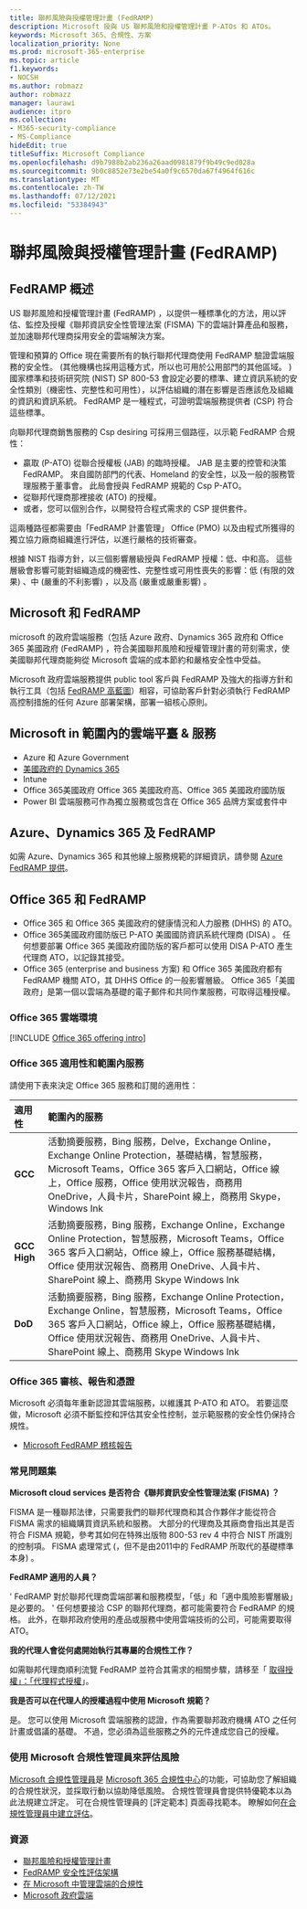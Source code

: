 ```yaml
---
title: 聯邦風險與授權管理計畫 (FedRAMP)
description: Microsoft 授與 US 聯邦風險和授權管理計畫 P-ATOs 和 ATOs。
keywords: Microsoft 365、合規性、方案
localization_priority: None
ms.prod: microsoft-365-enterprise
ms.topic: article
f1.keywords:
- NOCSH
ms.author: robmazz
author: robmazz
manager: laurawi
audience: itpro
ms.collection:
- M365-security-compliance
- MS-Compliance
hideEdit: true
titleSuffix: Microsoft Compliance
ms.openlocfilehash: d9b7988b2ab236a26aad0981879f9b49c9ed028a
ms.sourcegitcommit: 9b0c8852e73e2be54a0f9c6570da67f4964f616c
ms.translationtype: MT
ms.contentlocale: zh-TW
ms.lasthandoff: 07/12/2021
ms.locfileid: "53384943"
---
```

# <a name="federal-risk-and-authorization-management-program-fedramp"></a>聯邦風險與授權管理計畫 (FedRAMP)

## <a name="fedramp-overview"></a>FedRAMP 概述

US 聯邦風險和授權管理計畫 (FedRAMP) ，以提供一種標準化的方法，用以評估、監控及授權《聯邦資訊安全性管理法案 (FISMA) 下的雲端計算產品和服務，並加速聯邦代理商採用安全的雲端解決方案。

管理和預算的 Office 現在需要所有的執行聯邦代理商使用 FedRAMP 驗證雲端服務的安全性。  (其他機構也採用這種方式，所以也可用於公用部門的其他區域。 ) 國家標準和技術研究院 (NIST) SP 800-53 會設定必要的標準、建立資訊系統的安全性類別（機密性、完整性和可用性），以評估組織的潛在影響是否應該危及組織的資訊和資訊系統。 FedRAMP 是一種程式，可證明雲端服務提供者 (CSP) 符合這些標準。

向聯邦代理商銷售服務的 Csp desiring 可採用三個路徑，以示範 FedRAMP 合規性：

- 贏取 (P-ATO) 從聯合授權板 (JAB) 的臨時授權。 JAB 是主要的控管和決策 FedRAMP。 來自國防部門的代表、Homeland 的安全性，以及一般的服務管理服務于董事會。 此局會授與 FedRAMP 規範的 Csp P-ATO。
- 從聯邦代理商那裡接收 (ATO) 的授權。
- 或者，您可以個別合作，以開發符合程式需求的 CSP 提供套件。

這兩種路徑都需要由「FedRAMP 計畫管理」 Office (PMO) 以及由程式所獲得的獨立協力廠商組織進行評估，以進行嚴格的技術審查。

根據 NIST 指導方針，以三個影響層級授與 FedRAMP 授權：低、中和高。 這些層級會影響可能對組織造成的機密性、完整性或可用性喪失的影響：低 (有限的效果) 、中 (嚴重的不利影響) ，以及高 (嚴重或嚴重影響) 。

## <a name="microsoft-and-fedramp"></a>Microsoft 和 FedRAMP

microsoft 的政府雲端服務（包括 Azure 政府、Dynamics 365 政府和 Office 365 美國政府 (FedRAMP) ，符合美國聯邦風險和授權管理計畫的苛刻需求，使美國聯邦代理商能夠從 Microsoft 雲端的成本節約和嚴格安全性中受益。

Microsoft 政府雲端服務提供 public tool 客戶與 FedRAMP 及強大的指導方針和執行工具（包括 [FedRAMP 高藍圖](https://aka.ms/fedrampblueprint)）相容，可協助客戶針對必須執行 FedRAMP 高控制措施的任何 Azure 部署架構，部署一組核心原則。

## <a name="microsoft-in-scope-cloud-platforms--services"></a>Microsoft in 範圍內的雲端平臺 & 服務

- Azure 和 Azure Government
- [美國政府的 Dynamics 365](https://aka.ms/d365-compliance-list)
- Intune
- Office 365美國政府 Office 365 美國政府高、Office 365 美國政府國防版
- Power BI 雲端服務可作為獨立服務或包含在 Office 365 品牌方案或套件中

## <a name="azure-dynamics-365-and-fedramp"></a>Azure、Dynamics 365 及 FedRAMP

如需 Azure、Dynamics 365 和其他線上服務規範的詳細資訊，請參閱 [Azure FedRAMP 提供](/azure/compliance/offerings/offering-fedramp)。

## <a name="office-365-and-fedramp"></a>Office 365 和 FedRAMP

- Office 365 和 Office 365 美國政府的健康情況和人力服務 (DHHS) 的 ATO。
- Office 365美國政府國防版已 P-ATO 美國國防資訊系統代理商 (DISA) 。 任何想要部署 Office 365 美國政府國防版的客戶都可以使用 DISA P-ATO 產生代理商 ATO，以記錄其接受。
- Office 365 (enterprise and business 方案) 和 Office 365 美國政府都有 FedRAMP 機關 ATO，其 DHHS Office 的一般影響層級。 Office 365「美國政府」是第一個以雲端為基礎的電子郵件和共同作業服務，可取得這種授權。

### <a name="office-365-cloud-environments"></a>Office 365 雲端環境

[!INCLUDE [Office 365 offering intro](../includes/o365-offering-introduction.md)]

### <a name="office-365-applicability-and-in-scope-services"></a>Office 365 適用性和範圍內服務

請使用下表來決定 Office 365 服務和訂閱的適用性：

| **適用性** | **範圍內的服務** |
|:------------------|:----------------------|
| **GCC** | 活動摘要服務，Bing 服務，Delve，Exchange Online，Exchange Online Protection，基礎結構，智慧服務，Microsoft Teams，Office 365 客戶入口網站，Office 線上，Office 服務，Office 使用狀況報告，商務用 OneDrive，人員卡片，SharePoint 線上，商務用 Skype，Windows Ink |
| **GCC High** | 活動摘要服務，Bing 服務，Exchange Online，Exchange Online Protection，智慧服務，Microsoft Teams，Office 365 客戶入口網站，Office 線上，Office 服務基礎結構，Office 使用狀況報告、商務用 OneDrive、人員卡片、SharePoint 線上、商務用 Skype Windows Ink |
| **DoD** | 活動摘要服務，Bing 服務，Exchange Online Protection，Exchange Online，智慧服務，Microsoft Teams，Office 365 客戶入口網站，Office 線上，Office 服務基礎結構，Office 使用狀況報告、商務用 OneDrive、人員卡片、SharePoint 線上、商務用 Skype Windows Ink |

### <a name="office-365-audits-reports-and-certificates"></a>Office 365 審核、報告和憑證

Microsoft 必須每年重新認證其雲端服務，以維護其 P-ATO 和 ATO。 若要這麼做，Microsoft 必須不斷監控和評估其安全性控制，並示範服務的安全性仍保持合規性。

- [Microsoft FedRAMP 稽核報告](https://aka.ms/MicrosoftFedRAMPAuditDocuments)  

### <a name="frequently-asked-questions"></a>常見問題集

**Microsoft cloud services 是否符合《聯邦資訊安全性管理法案 (FISMA) ？**

FISMA 是一種聯邦法律，只需要我們的聯邦代理商和其合作夥伴才能從符合 FISMA 需求的組織購買資訊系統和服務。 大部分的代理商及其廠商會指出其是否符合 FISMA 規範，參考其如何在特殊出版物 800-53 rev 4 中符合 NIST 所識別的控制項。 FISMA 處理常式 (，但不是由2011中的 FedRAMP 所取代的基礎標準本身) 。

**FedRAMP 適用的人員？**

' FedRAMP 對於聯邦代理商雲端部署和服務模型，「低」和「適中風險影響層級」是必要的。 ' 任何想要接洽 CSP 的聯邦代理商，都可能需要符合 FedRAMP 的規格。 此外，在聯邦政府使用的產品或服務中使用雲端技術的公司，可能需要取得 ATO。

**我的代理人會從何處開始執行其專屬的合規性工作？**

如需聯邦代理商順利流覽 FedRAMP 並符合其需求的相關步驟，請移至「 [取得授權」：「代理程式授權](https://www.fedramp.gov/agency-authorization/)」。

**我是否可以在代理人的授權過程中使用 Microsoft 規範？**

是。 您可以使用 Microsoft 雲端服務的認證，作為需要聯邦政府機構 ATO 之任何計畫或倡議的基礎。 不過，您必須為這些服務之外的元件達成您自己的授權。

### <a name="use-microsoft-compliance-manager-to-assess-your-risk"></a>使用 Microsoft 合規性管理員來評估風險

[Microsoft 合規性管理員](/microsoft-365/compliance/compliance-manager)是 [Microsoft 365 合規性中心](/microsoft-365/compliance/microsoft-365-compliance-center)的功能，可協助您了解組織的合規性狀況，並採取行動以協助降低風險。 合規性管理員會提供特優範本以為此法規建立評定。 可在合規性管理員的 [評定範本] 頁面尋找範本。 瞭解如何[在合規性管理員中建立評估](/microsoft-365/compliance/compliance-manager-assessments)。

### <a name="resources"></a>資源

- [聯邦風險和授權管理計畫](https://www.fedramp.gov/)
- [FedRAMP 安全性評估架構](https://www.fedramp.gov/assets/resources/documents/FedRAMP_Security_Assessment_Framework.pdf)
- [在 Microsoft 中管理雲端的合規性](https://www.microsoft.com/trustcenter/common-controls-hub)
- [Microsoft 政府雲端](https://go.microsoft.com/fwlink/p/?linkid=2087246)
